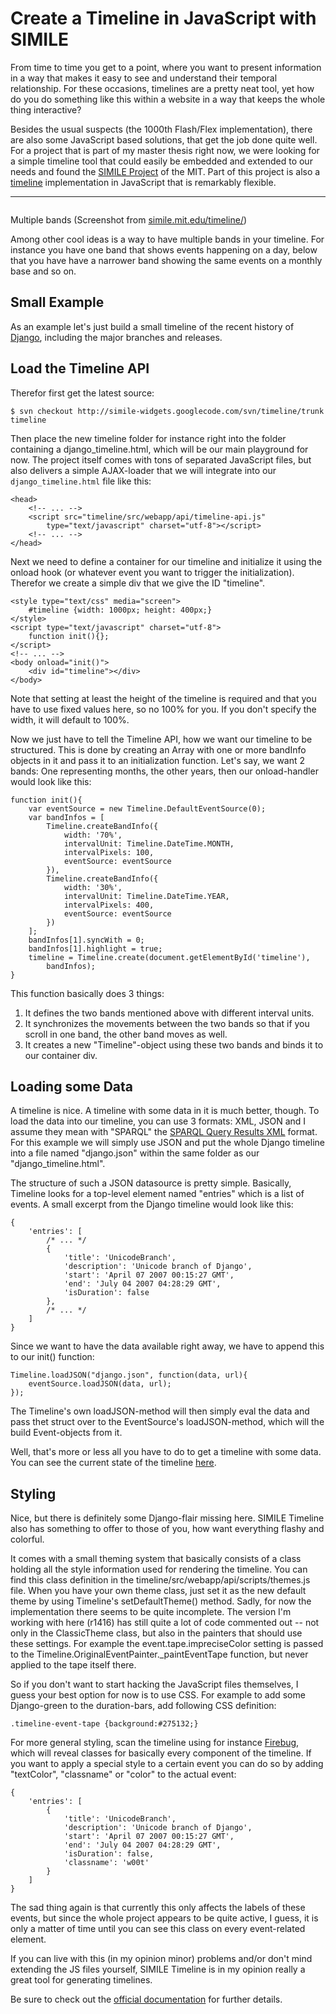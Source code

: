 # Create a Timeline in JavaScript with SIMILE

From time to time you get to a point, where you want to present information in a way that makes it easy to see and understand their temporal relationship. For these occasions, timelines are a pretty neat tool, yet how do you do something like this within a website in a way that keeps the whole thing interactive? 

Besides the usual suspects (the 1000th Flash/Flex implementation), there are also some JavaScript based solutions, that get the job done quite well. For a project that is part of my master thesis right now, we were looking for a simple timeline tool that could easily be embedded and extended to our needs and found the [SIMILE Project](http://simile.mit.edu/) of the MIT. Part of this project is also a [timeline](http://simile.mit.edu/timeline) implementation in JavaScript that is remarkably flexible. 


-------------------------------


<div class="figure"><img src="http://img.skitch.com/20080625-ph2buh5q11txi4rf2jemijmxp5.png" alt="" /><p class="caption">Multiple bands (Screenshot from <a href="http://simile.mit.edu/timeline/">simile.mit.edu/timeline/</a>)</p></div>

Among other cool ideas is a way to have multiple bands in your timeline. For instance you have one band that shows events happening on a day, below that you have have a narrower band showing the same events on a monthly base and so on. 

## Small Example

As an example let's just build a small timeline of the recent history of [Django](http://www.djangoproject.com), including the major branches and releases. 

## Load the Timeline API

Therefor first get the latest source:

    $ svn checkout http://simile-widgets.googlecode.com/svn/timeline/trunk timeline

Then place the new timeline folder for instance right into the folder containing a django\_timeline.html, which will be our main playground for now. The project itself comes with tons of separated JavaScript files, but also delivers a simple AJAX-loader that we will integrate into our `django_timeline.html` file like this:

```
<head>
    <!-- ... -->
    <script src="timeline/src/webapp/api/timeline-api.js" 
        type="text/javascript" charset="utf-8"></script>
    <!-- ... -->
</head>
```

Next we need to define a container for our timeline and initialize it using the onload hook (or whatever event you want to trigger the initialization). Therefor we create a simple div that we give the ID "timeline".

```
<style type="text/css" media="screen">
    #timeline {width: 1000px; height: 400px;}
</style>
<script type="text/javascript" charset="utf-8">
    function init(){};
</script>
<!-- ... -->
<body onload="init()">
    <div id="timeline"></div>
</body>
```

Note that setting at least the height of the timeline is required and that you have to use fixed values here, so no 100% for you. If you don't specify the width, it will default to 100%.

Now we just have to tell the Timeline API, how we want our timeline to be structured. This is done by creating an Array with one or more bandInfo objects in it and pass it to an initialization function. Let's say, we want 2 bands: One representing months, the other years, then our onload-handler would look like this:

```
function init(){
    var eventSource = new Timeline.DefaultEventSource(0);
    var bandInfos = [
        Timeline.createBandInfo({
            width: '70%',
            intervalUnit: Timeline.DateTime.MONTH,
            intervalPixels: 100,
            eventSource: eventSource
        }),
        Timeline.createBandInfo({
            width: '30%',
            intervalUnit: Timeline.DateTime.YEAR,
            intervalPixels: 400,
            eventSource: eventSource
        })
    ];
    bandInfos[1].syncWith = 0;
    bandInfos[1].highlight = true;
    timeline = Timeline.create(document.getElementById('timeline'),
        bandInfos);
}
```

This function basically does 3 things:

1. It defines the two bands mentioned above with different interval units.
2. It synchronizes the movements between the two bands so that if you scroll in one band, the other band moves as well.
3. It creates a new "Timeline"-object using these two bands and binds it to our container div.


## Loading some Data

A timeline is nice. A timeline with some data in it is much better, though. To load the data into our timeline, you can use 3 formats: XML, JSON and I assume they mean with "SPARQL" the [SPARQL Query Results XML](http://www.w3.org/TR/rdf-sparql-XMLres/) format. For this example we will simply use JSON and put the whole Django timeline into a file named "django.json" within the same folder as our "django\_timeline.html". 

The structure of such a JSON datasource is pretty simple. Basically, Timeline looks for a top-level element named "entries" which is a list of events. A small excerpt from the Django timeline would look like this:

```
{
    'entries': [
        /* ... */
        {
            'title': 'UnicodeBranch',
            'description': 'Unicode branch of Django',
            'start': 'April 07 2007 00:15:27 GMT',
            'end': 'July 04 2007 04:28:29 GMT',
            'isDuration': false
        },
        /* ... */
    ]
}
```

Since we want to have the data available right away, we have to append this to our init() function:

```
Timeline.loadJSON("django.json", function(data, url){
    eventSource.loadJSON(data, url);
});
```

The Timeline's own loadJSON-method will then simply eval the data and pass thet struct over to the EventSource's loadJSON-method, which will the build Event-objects from it.

Well, that's more or less all you have to do to get a timeline with some data. You can see the current state of the timeline [here](/uploads/timeline_demo/django_timeline.html).

## Styling

Nice, but there is definitely some Django-flair missing here. SIMILE Timeline also has something to offer to those of you, how want everything flashy and colorful.

It comes with a small theming system that basically consists of a class holding all the style information used for rendering the timeline. You can find this class definition in the timeline/src/webapp/api/scripts/themes.js file. When you have your own theme class, just set it as the new default theme by using Timeline's setDefaultTheme() method. Sadly, for now the implementation there seems to be quite incomplete. The version I'm working with here (r1416) has still quite a lot of code commented out -- not only in the ClassicTheme class, but also in the painters that should use these settings.  For example the event.tape.impreciseColor setting is passed to the Timeline.OriginalEventPainter.\_paintEventTape function, but never applied to the tape itself there.

So if you don't want to start hacking the JavaScript files themselves, I guess your best option for now is to use CSS. For example to add some Django-green to the duration-bars, add following CSS definition:

```
.timeline-event-tape {background:#275132;}
```

For more general styling, scan the timeline using for instance [Firebug](http://getfirebug.com/), which will reveal classes for basically every component of the timeline. If you want to apply a special style to a certain event you can do so by adding "textColor", "classname" or "color" to the actual event:

```
{
    'entries': [
        {
            'title': 'UnicodeBranch',
            'description': 'Unicode branch of Django',
            'start': 'April 07 2007 00:15:27 GMT',
            'end': 'July 04 2007 04:28:29 GMT',
            'isDuration': false,
            'classname': 'w00t'
        }
    ]
}
```

The sad thing again is that currently this only affects the labels of these events, but since the whole project appears to be quite active, I guess, it is only a matter of time until you can see this class on every event-related element.

If you can live with this (in my opinion minor) problems and/or don't mind extending the JS files yourself, SIMILE Timeline is in my opinion really a great tool for generating timelines.

Be sure to check out the [official documentation](http://simile.mit.edu/timeline/docs/) for further details.

